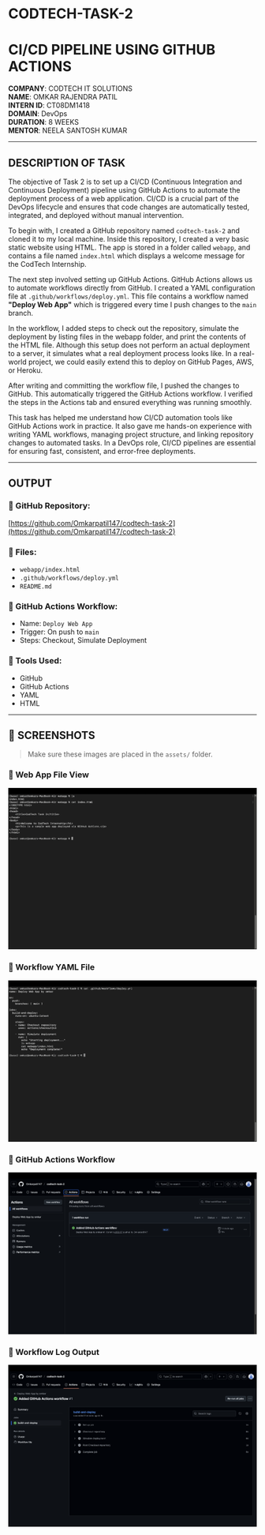 # CODTECH-TASK-2  
# CI/CD PIPELINE USING GITHUB ACTIONS  

**COMPANY**: CODTECH IT SOLUTIONS  
**NAME**: OMKAR RAJENDRA PATIL  
**INTERN ID**: CT08DM1418  
**DOMAIN**: DevOps  
**DURATION**: 8 WEEKS  
**MENTOR**: NEELA SANTOSH KUMAR  

---

## DESCRIPTION OF TASK

The objective of Task 2 is to set up a CI/CD (Continuous Integration and Continuous Deployment) pipeline using GitHub Actions to automate the deployment process of a web application. CI/CD is a crucial part of the DevOps lifecycle and ensures that code changes are automatically tested, integrated, and deployed without manual intervention.

To begin with, I created a GitHub repository named `codtech-task-2` and cloned it to my local machine. Inside this repository, I created a very basic static website using HTML. The app is stored in a folder called `webapp`, and contains a file named `index.html` which displays a welcome message for the CodTech Internship.

The next step involved setting up GitHub Actions. GitHub Actions allows us to automate workflows directly from GitHub. I created a YAML configuration file at `.github/workflows/deploy.yml`. This file contains a workflow named **"Deploy Web App"** which is triggered every time I push changes to the `main` branch.

In the workflow, I added steps to check out the repository, simulate the deployment by listing files in the webapp folder, and print the contents of the HTML file. Although this setup does not perform an actual deployment to a server, it simulates what a real deployment process looks like. In a real-world project, we could easily extend this to deploy on GitHub Pages, AWS, or Heroku.

After writing and committing the workflow file, I pushed the changes to GitHub. This automatically triggered the GitHub Actions workflow. I verified the steps in the Actions tab and ensured everything was running smoothly.

This task has helped me understand how CI/CD automation tools like GitHub Actions work in practice. It also gave me hands-on experience with writing YAML workflows, managing project structure, and linking repository changes to automated tasks. In a DevOps role, CI/CD pipelines are essential for ensuring fast, consistent, and error-free deployments.

---

## OUTPUT

### 🔹 GitHub Repository:
[https://github.com/Omkarpatil147/codtech-task-2](https://github.com/Omkarpatil147/codtech-task-2)

### 🔹 Files:
- `webapp/index.html`
- `.github/workflows/deploy.yml`
- `README.md`

### 🔹 GitHub Actions Workflow:
- Name: `Deploy Web App`
- Trigger: On push to `main`
- Steps: Checkout, Simulate Deployment

### 🔹 Tools Used:
- GitHub
- GitHub Actions
- YAML
- HTML
---

## 📸 SCREENSHOTS

> Make sure these images are placed in the `assets/` folder.
### 🔹 Web App File View 
![Web App File View](assets/webapp-structure.png)

### 🔹 	Workflow YAML File
![Workflow YAML File](assets/workflow-code.png)

### 🔹 GitHub Actions Workflow
![GitHub Actions Workflow](assets/actions-running.png)


### 🔹	Workflow Log Output
![Workflow Log Output](assets/workflow-logs.png)
